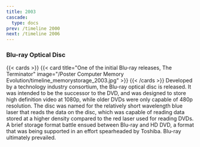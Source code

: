 ```yaml
---
title: 2003
cascade:
  type: docs
prev: /timeline 2000
next: /timeline 2006
---
```

### Blu-ray Optical Disc

{{< cards >}}
  {{< card title="One of the initial Blu-ray releases, The Terminator" image="/Poster Computer Memory Evolution/timeline_memorystorage_2003.jpg" >}}
{{< /cards >}}
Developed by a technology industry consortium, the Blu-ray optical disc is released. It was intended to be the successor to the DVD, and was designed to store high definition video at 1080p, while older DVDs were only capable of 480p resolution. The disc was named for the relatively short wavelength blue laser that reads the data on the disc, which was capable of reading data stored at a higher density compared to the red laser used for reading DVDs. A brief storage format battle ensued between Blu-ray and HD DVD, a format that was being supported in an effort spearheaded by Toshiba. Blu-ray ultimately prevailed.
